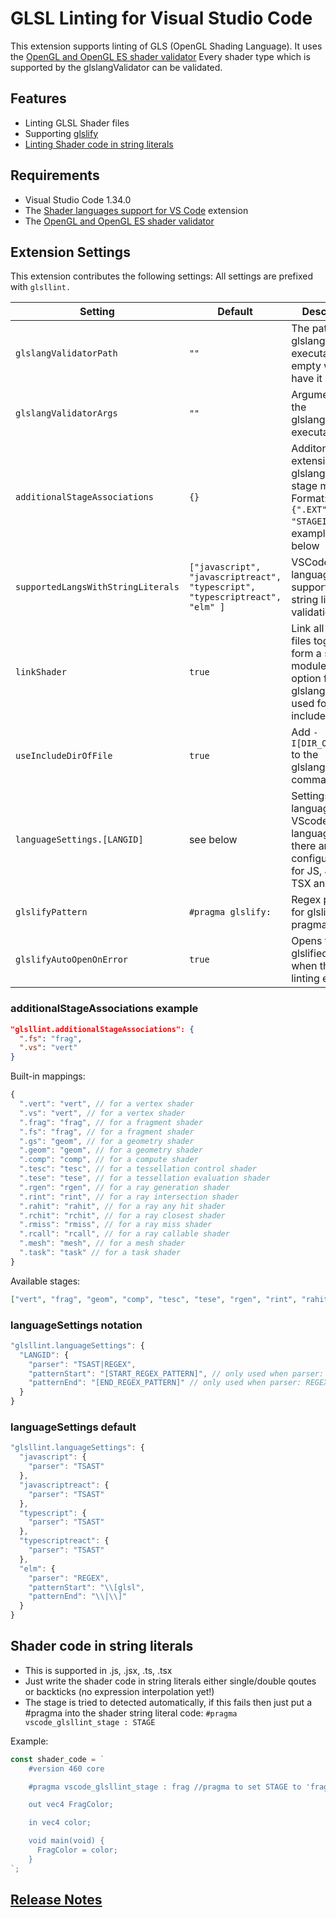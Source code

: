 # GLSL Linting for Visual Studio Code

This extension supports linting of GLS (OpenGL Shading Language).
It uses the [OpenGL and OpenGL ES shader validator](https://github.com/KhronosGroup/glslang)
Every shader type which is supported by the glslangValidator can be validated.

## Features

- Linting GLSL Shader files
- Supporting [glslify](https://github.com/glslify/glslify)
- [Linting Shader code in string literals](#shader-code-in-string-literals)

## Requirements

- Visual Studio Code 1.34.0
- The [Shader languages support for VS Code](https://marketplace.visualstudio.com/items?itemName=slevesque.shader) extension
- The [OpenGL and OpenGL ES shader validator](https://github.com/KhronosGroup/glslang)

## Extension Settings

This extension contributes the following settings:
All settings are prefixed with `glsllint.`

| Setting                            | Default                                                                      | Description                                                                                                  |
| ---------------------------------- | ---------------------------------------------------------------------------- | ------------------------------------------------------------------------------------------------------------ |
| `glslangValidatorPath`             | `""`                                                                         | The path to the glslangValidator executable, let it empty when have it in \$PATH                             |
| `glslangValidatorArgs`             | `""`                                                                         | Arguments for the glslangValidator executable                                                                |
| `additionalStageAssociations`      | `{}`                                                                         | Additonal file extension -> glslangValidator stage mapping. Format: `{".EXT": "STAGEID"}`, example see below |
| `supportedLangsWithStringLiterals` | `["javascript", "javascriptreact", "typescript", "typescriptreact", "elm" ]` | VSCode language id's to support for string literal validation                                                |
| `linkShader`                       | `true`                                                                       | Link all input files together to form a single module ('-l' option for glslangValidator, used for includes)  |
| `useIncludeDirOfFile`              | `true`                                                                       | Add `-I[DIR_OF_FILE]` to the glslangValidator command                                                        |
| `languageSettings.[LANGID]`        | see below                                                                    | Settings per language VScode language ID, there are built in configurations for JS, JSX, TS, TSX and ELM.    |
| `glslifyPattern`                   | `#pragma glslify:`                                                           | Regex pattern for glslify pragma                                                                             |
| `glslifyAutoOpenOnError`           | `true`                                                                       | Opens the glslified code when there is a linting error                                                       |

### additionalStageAssociations example

```json
"glsllint.additionalStageAssociations": {
  ".fs": "frag",
  ".vs": "vert"
}
```

Built-in mappings:

```javascript
{
  ".vert": "vert", // for a vertex shader
  ".vs": "vert", // for a vertex shader
  ".frag": "frag", // for a fragment shader
  ".fs": "frag", // for a fragment shader
  ".gs": "geom", // for a geometry shader
  ".geom": "geom", // for a geometry shader
  ".comp": "comp", // for a compute shader
  ".tesc": "tesc", // for a tessellation control shader
  ".tese": "tese", // for a tessellation evaluation shader
  ".rgen": "rgen", // for a ray generation shader
  ".rint": "rint", // for a ray intersection shader
  ".rahit": "rahit", // for a ray any hit shader
  ".rchit": "rchit", // for a ray closest shader
  ".rmiss": "rmiss", // for a ray miss shader
  ".rcall": "rcall", // for a ray callable shader
  ".mesh": "mesh", // for a mesh shader
  ".task": "task" // for a task shader
}
```

Available stages:

```json
["vert", "frag", "geom", "comp", "tesc", "tese", "rgen", "rint", "rahit", "rchit", "rmiss", "rcall", "mesh", "task"]
```

### languageSettings notation

```javascript
"glsllint.languageSettings": {
  "LANGID": {
    "parser": "TSAST|REGEX",
    "patternStart": "[START_REGEX_PATTERN]", // only used when parser: REGEX
    "patternEnd": "[END_REGEX_PATTERN]" // only used when parser: REGEX
  }
}
```

### languageSettings default

```javascript
"glsllint.languageSettings": {
  "javascript": {
    "parser": "TSAST"
  },
  "javascriptreact": {
    "parser": "TSAST"
  },
  "typescript": {
    "parser": "TSAST"
  },
  "typescriptreact": {
    "parser": "TSAST"
  },
  "elm": {
    "parser": "REGEX",
    "patternStart": "\\[glsl",
    "patternEnd": "\\|\\]"
  }
}
```

## Shader code in string literals

- This is supported in .js, .jsx, .ts, .tsx
- Just write the shader code in string literals either single/double qoutes or backticks (no expression interpolation yet!)
- The stage is tried to detected automatically, if this fails then just put a #pragma into the shader string literal code: `#pragma vscode_glsllint_stage : STAGE`

Example:

```javascript
const shader_code = `
    #version 460 core

    #pragma vscode_glsllint_stage : frag //pragma to set STAGE to 'frag'

    out vec4 FragColor;

    in vec4 color;

    void main(void) {
      FragColor = color;
    }
`;
```

## [Release Notes](CHANGELOG.md)
